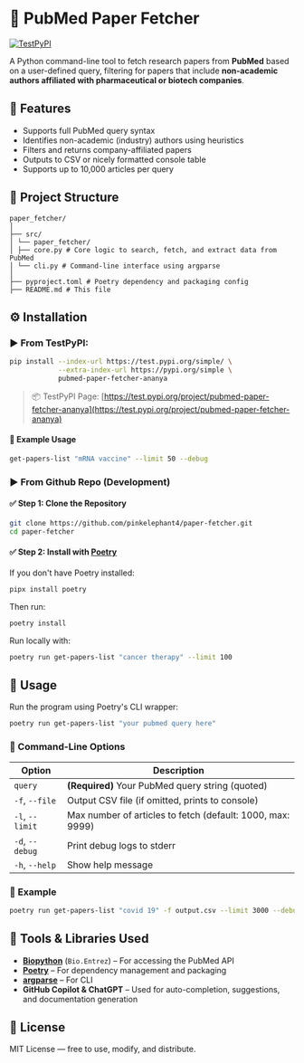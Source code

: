 # 🧬 PubMed Paper Fetcher

[![TestPyPI](https://img.shields.io/badge/TestPyPI-pubmed--paper--fetcher--ananya-purple)](https://test.pypi.org/project/pubmed-paper-fetcher-ananya)

A Python command-line tool to fetch research papers from **PubMed** based on a user-defined query, filtering for papers that include **non-academic authors affiliated with pharmaceutical or biotech companies**.


## 🚀 Features

- Supports full PubMed query syntax
- Identifies non-academic (industry) authors using heuristics
- Filters and returns company-affiliated papers
- Outputs to CSV or nicely formatted console table
- Supports up to 10,000 articles per query


## 📁 Project Structure
```
paper_fetcher/
│
├── src/
│ └── paper_fetcher/
│ ├── core.py # Core logic to search, fetch, and extract data from PubMed
│ └── cli.py # Command-line interface using argparse
│
├── pyproject.toml # Poetry dependency and packaging config
├── README.md # This file
```

## ⚙️ Installation


### ▶️ From TestPyPI:

```bash
pip install --index-url https://test.pypi.org/simple/ \
            --extra-index-url https://pypi.org/simple \
            pubmed-paper-fetcher-ananya
```     

> 📦 TestPyPI Page: [https://test.pypi.org/project/pubmed-paper-fetcher-ananya](https://test.pypi.org/project/pubmed-paper-fetcher-ananya)

#### 🧪 Example Usage

```bash
get-papers-list "mRNA vaccine" --limit 50 --debug
```

### ▶️ From Github Repo (Development)

#### ✅ Step 1: Clone the Repository

```bash
git clone https://github.com/pinkelephant4/paper-fetcher.git
cd paper-fetcher
```

#### ✅ Step 2: Install with [Poetry](https://python-poetry.org/)

If you don't have Poetry installed:

```bash
pipx install poetry
```

Then run:

```bash
poetry install
```
Run locally with:

```bash
poetry run get-papers-list "cancer therapy" --limit 100
```

## 🚀 Usage

Run the program using Poetry's CLI wrapper:

```bash
poetry run get-papers-list "your pubmed query here"
```

### 🔧 Command-Line Options

| Option          | Description                                                |
| --------------- | ---------------------------------------------------------- |
| `query`         | **(Required)** Your PubMed query string (quoted)           |
| `-f`, `--file`  | Output CSV file (if omitted, prints to console)            |
| `-l`, `--limit` | Max number of articles to fetch (default: 1000, max: 9999) |
| `-d`, `--debug` | Print debug logs to stderr                                 |
| `-h`, `--help`  | Show help message                                          |


### 📌 Example

```bash
poetry run get-papers-list "covid 19" -f output.csv --limit 3000 --debug
```


## 🧰 Tools & Libraries Used

* **[Biopython](https://biopython.org/)** (`Bio.Entrez`) – For accessing the PubMed API
* **[Poetry](https://python-poetry.org/)** – For dependency management and packaging
* **[argparse](https://docs.python.org/3/library/argparse.html)** – For CLI
* **GitHub Copilot & ChatGPT** – Used for auto-completion, suggestions, and documentation generation


## 📜 License

MIT License — free to use, modify, and distribute.


